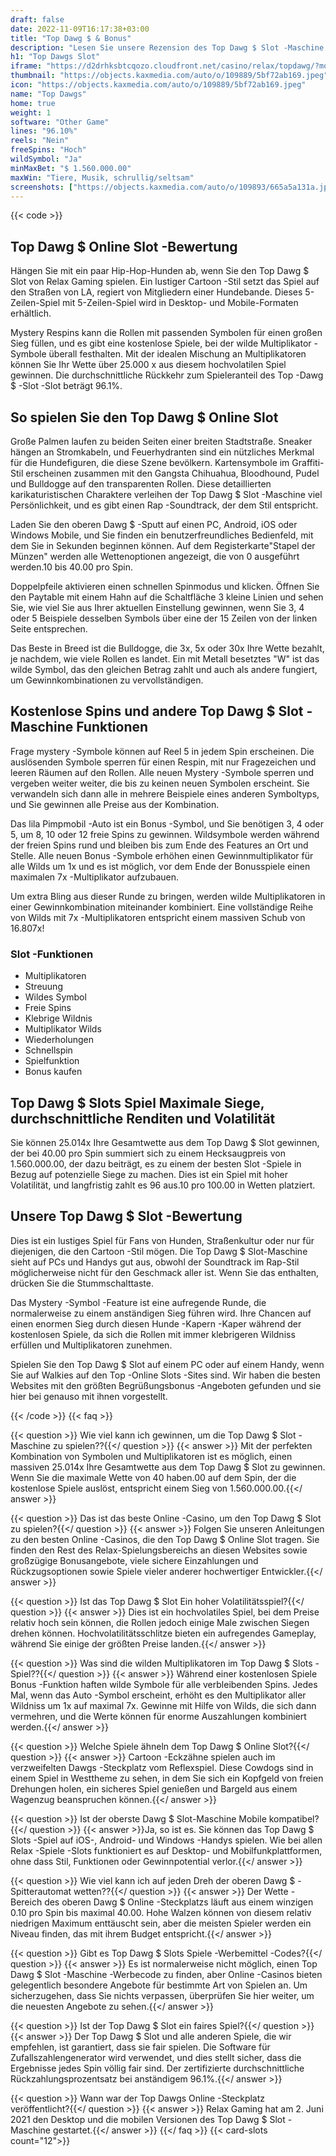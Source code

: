 ```yaml
---
draft: false
date: 2022-11-09T16:17:38+03:00
title: "Top Dawg $ & Bonus"
description: "Lesen Sie unsere Rezension des Top Dawg $ Slot -Maschine. Entdecken Sie das Gameplay, Bonusfunktionen und wo Sie es mit dem besten Casino -Welcome -Paket spielen können."
h1: "Top Dawgs Slot"
iframe: "https://d2drhksbtcqozo.cloudfront.net/casino/relax/topdawg/?moneymode=fun"
thumbnail: "https://objects.kaxmedia.com/auto/o/109889/5bf72ab169.jpeg"
icon: "https://objects.kaxmedia.com/auto/o/109889/5bf72ab169.jpeg"
name: "Top Dawgs"
home: true
weight: 1
software: "Other Game"
lines: "96.10%"
reels: "Nein"
freeSpins: "Hoch"
wildSymbol: "Ja"
minMaxBet: "$ 1.560.000.00"
maxWin: "Tiere, Musik, schrullig/seltsam"
screenshots: ["https://objects.kaxmedia.com/auto/o/109893/665a5a131a.jpeg"]
---
```


{{< code >}}<h2>Top Dawg $ Online Slot -Bewertung</h2><p>Hängen Sie mit ein paar Hip-Hop-Hunden ab, wenn Sie den Top Dawg $ Slot von Relax Gaming spielen. Ein lustiger Cartoon -Stil setzt das Spiel auf den Straßen von LA, regiert von Mitgliedern einer Hundebande. Dieses 5-Zeilen-Spiel mit 5-Zeilen-Spiel wird in Desktop- und Mobile-Formaten erhältlich.</p><p>Mystery Respins kann die Rollen mit passenden Symbolen für einen großen Sieg füllen, und es gibt eine kostenlose Spiele, bei der wilde Multiplikator -Symbole überall festhalten. Mit der idealen Mischung an Multiplikatoren können Sie Ihr Wette über 25.000 x aus diesem hochvolatilen Spiel gewinnen. Die durchschnittliche Rückkehr zum Spieleranteil des Top -Dawg $ -Slot -Slot beträgt 96.1%.</p><h2>So spielen Sie den Top Dawg $ Online Slot</h2><p>Große Palmen laufen zu beiden Seiten einer breiten Stadtstraße. Sneaker hängen an Stromkabeln, und Feuerhydranten sind ein nützliches Merkmal für die Hundefiguren, die diese Szene bevölkern. Kartensymbole im Graffiti-Stil erscheinen zusammen mit den Gangsta Chihuahua, Bloodhound, Pudel und Bulldogge auf den transparenten Rollen. Diese detaillierten karikaturistischen Charaktere verleihen der Top Dawg $ Slot -Maschine viel Persönlichkeit, und es gibt einen Rap -Soundtrack, der dem Stil entspricht.</p><p>Laden Sie den oberen Dawg $ -Sputt auf einen PC, Android, iOS oder Windows Mobile, und Sie finden ein benutzerfreundliches Bedienfeld, mit dem Sie in Sekunden beginnen können. Auf dem Registerkarte"Stapel der Münzen" werden alle Wettenoptionen angezeigt, die von 0 ausgeführt werden.10 bis 40.00 pro Spin.</p><p>Doppelpfeile aktivieren einen schnellen Spinmodus und klicken. Öffnen Sie den Paytable mit einem Hahn auf die Schaltfläche 3 kleine Linien und sehen Sie, wie viel Sie aus Ihrer aktuellen Einstellung gewinnen, wenn Sie 3, 4 oder 5 Beispiele desselben Symbols über eine der 15 Zeilen von der linken Seite entsprechen.</p><p>Das Beste in Breed ist die Bulldogge, die 3x, 5x oder 30x Ihre Wette bezahlt, je nachdem, wie viele Rollen es landet. Ein mit Metall besetztes "W" ist das wilde Symbol, das den gleichen Betrag zahlt und auch als andere fungiert, um Gewinnkombinationen zu vervollständigen.</p><h2>Kostenlose Spins und andere Top Dawg $ Slot -Maschine Funktionen</h2><p>Frage mystery -Symbole können auf Reel 5 in jedem Spin erscheinen. Die auslösenden Symbole sperren für einen Respin, mit nur Fragezeichen und leeren Räumen auf den Rollen. Alle neuen Mystery -Symbole sperren und vergeben weiter weiter, die bis zu keinen neuen Symbolen erscheint. Sie verwandeln sich dann alle in mehrere Beispiele eines anderen Symboltyps, und Sie gewinnen alle Preise aus der Kombination.</p><p>Das lila Pimpmobil -Auto ist ein Bonus -Symbol, und Sie benötigen 3, 4 oder 5, um 8, 10 oder 12 freie Spins zu gewinnen. Wildsymbole werden während der freien Spins rund und bleiben bis zum Ende des Features an Ort und Stelle. Alle neuen Bonus -Symbole erhöhen einen Gewinnmultiplikator für alle Wilds um 1x und es ist möglich, vor dem Ende der Bonusspiele einen maximalen 7x -Multiplikator aufzubauen.</p><p>Um extra Bling aus dieser Runde zu bringen, werden wilde Multiplikatoren in einer Gewinnkombination miteinander kombiniert. Eine vollständige Reihe von Wilds mit 7x -Multiplikatoren entspricht einem massiven Schub von 16.807x!</p><h3>
Slot -Funktionen</h3><ul>
<li></span>
Multiplikatoren</li>
<li></span>
Streuung</li>
<li></span>
Wildes Symbol</li>
<li></span>
Freie Spins</li>
<li></span>
Klebrige Wildnis</li>
<li></span>
Multiplikator Wilds</li>
<li></span>
Wiederholungen</li>
<li></span>
Schnellspin</li>
<li></span>
Spielfunktion</li>
<li></span>
Bonus kaufen</li></ul><h2>Top Dawg $ Slots Spiel Maximale Siege, durchschnittliche Renditen und Volatilität</h2><p>Sie können 25.014x Ihre Gesamtwette aus dem Top Dawg $ Slot gewinnen, der bei 40.00 pro Spin summiert sich zu einem Hecksaugpreis von 1.560.000.00, der dazu beiträgt, es zu einem der besten Slot -Spiele in Bezug auf potenzielle Siege zu machen. Dies ist ein Spiel mit hoher Volatilität, und langfristig zahlt es 96 aus.10 pro 100.00 in Wetten platziert.</p><h2>Unsere Top Dawg $ Slot -Bewertung</h2><p>Dies ist ein lustiges Spiel für Fans von Hunden, Straßenkultur oder nur für diejenigen, die den Cartoon -Stil mögen. Die Top Dawg $ Slot-Maschine sieht auf PCs und Handys gut aus, obwohl der Soundtrack im Rap-Stil möglicherweise nicht für den Geschmack aller ist. Wenn Sie das enthalten, drücken Sie die Stummschalttaste.</p><p>Das Mystery -Symbol -Feature ist eine aufregende Runde, die normalerweise zu einem anständigen Sieg führen wird. Ihre Chancen auf einen enormen Sieg durch diesen Hunde -Kapern -Kaper während der kostenlosen Spiele, da sich die Rollen mit immer klebrigeren Wildniss erfüllen und Multiplikatoren zunehmen.</p><p>Spielen Sie den Top Dawg $ Slot auf einem PC oder auf einem Handy, wenn Sie auf Walkies auf den Top -Online Slots -Sites sind. Wir haben die besten Websites mit den größten Begrüßungsbonus -Angeboten gefunden und sie hier bei genauso mit ihnen vorgestellt.</p>
{{< /code >}}
{{< faq >}}

{{< question >}} Wie viel kann ich gewinnen, um die Top Dawg $ Slot -Maschine zu spielen??{{</ question >}}
{{< answer >}} Mit der perfekten Kombination von Symbolen und Multiplikatoren ist es möglich, einen massiven 25.014x Ihre Gesamtwette aus dem Top Dawg $ Slot zu gewinnen. Wenn Sie die maximale Wette von 40 haben.00 auf dem Spin, der die kostenlose Spiele auslöst, entspricht einem Sieg von 1.560.000.00.{{</ answer >}}

{{< question >}} Das ist das beste Online -Casino, um den Top Dawg $ Slot zu spielen?{{</ question >}}
{{< answer >}} Folgen Sie unseren Anleitungen zu den besten Online -Casinos, die den Top Dawg $ Online Slot tragen. Sie finden den Rest des Relax-Spielungsbereichs an diesen Websites sowie großzügige Bonusangebote, viele sichere Einzahlungen und Rückzugsoptionen sowie Spiele vieler anderer hochwertiger Entwickler.{{</ answer >}}

{{< question >}} Ist das Top Dawg $ Slot Ein hoher Volatilitätsspiel?{{</ question >}}
{{< answer >}} Dies ist ein hochvolatiles Spiel, bei dem Preise relativ hoch sein können, die Rollen jedoch einige Male zwischen Siegen drehen können. Hochvolatilitätsschlitze bieten ein aufregendes Gameplay, während Sie einige der größten Preise landen.{{</ answer >}}

{{< question >}} Was sind die wilden Multiplikatoren im Top Dawg $ Slots -Spiel??{{</ question >}}
{{< answer >}} Während einer kostenlosen Spiele Bonus -Funktion haften wilde Symbole für alle verbleibenden Spins. Jedes Mal, wenn das Auto -Symbol erscheint, erhöht es den Multiplikator aller Wildniss um 1x auf maximal 7x. Gewinne mit Hilfe von Wilds, die sich dann vermehren, und die Werte können für enorme Auszahlungen kombiniert werden.{{</ answer >}}

{{< question >}} Welche Spiele ähneln dem Top Dawg $ Online Slot?{{</ question >}}
{{< answer >}} Cartoon -Eckzähne spielen auch im verzweifelten Dawgs -Steckplatz vom Reflexspiel. Diese Cowdogs sind in einem Spiel in Westtheme zu sehen, in dem Sie sich ein Kopfgeld von freien Drehungen holen, ein sicheres Spiel genießen und Bargeld aus einem Wagenzug beanspruchen können.{{</ answer >}}

{{< question >}} Ist der oberste Dawg $ Slot-Maschine Mobile kompatibel?{{</ question >}}
{{< answer >}}Ja, so ist es. Sie können das Top Dawg $ Slots -Spiel auf iOS-, Android- und Windows -Handys spielen. Wie bei allen Relax -Spiele -Slots funktioniert es auf Desktop- und Mobilfunkplattformen, ohne dass Stil, Funktionen oder Gewinnpotential verlor.{{</ answer >}}

{{< question >}} Wie viel kann ich auf jeden Dreh der oberen Dawg $ -Spitterautomat wetten??{{</ question >}}
{{< answer >}} Der Wette -Bereich des oberen Dawg $ Online -Steckplatzs läuft aus einem winzigen 0.10 pro Spin bis maximal 40.00. Hohe Walzen können von diesem relativ niedrigen Maximum enttäuscht sein, aber die meisten Spieler werden ein Niveau finden, das mit ihrem Budget entspricht.{{</ answer >}}

{{< question >}} Gibt es Top Dawg $ Slots Spiele -Werbemittel -Codes?{{</ question >}}
{{< answer >}} Es ist normalerweise nicht möglich, einen Top Dawg $ Slot -Maschine -Werbecode zu finden, aber Online -Casinos bieten gelegentlich besondere Angebote für bestimmte Art von Spielen an. Um sicherzugehen, dass Sie nichts verpassen, überprüfen Sie hier weiter, um die neuesten Angebote zu sehen.{{</ answer >}}

{{< question >}} Ist der Top Dawg $ Slot ein faires Spiel?{{</ question >}}
{{< answer >}} Der Top Dawg $ Slot und alle anderen Spiele, die wir empfehlen, ist garantiert, dass sie fair spielen. Die Software für Zufallszahlengenerator wird verwendet, und dies stellt sicher, dass die Ergebnisse jedes Spin völlig fair sind. Der zertifizierte durchschnittliche Rückzahlungsprozentsatz bei anständigem 96.1%.{{</ answer >}}

{{< question >}} Wann war der Top Dawgs Online -Steckplatz veröffentlicht?{{</ question >}}
{{< answer >}} Relax Gaming hat am 2. Juni 2021 den Desktop und die mobilen Versionen des Top Dawg $ Slot -Maschine gestartet.{{</ answer >}}
{{</ faq >}}
{{< card-slots count="12">}}